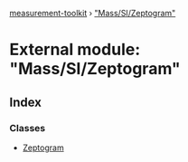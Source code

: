 [measurement-toolkit](../README.md) › ["Mass/SI/Zeptogram"](_mass_si_zeptogram_.md)

# External module: "Mass/SI/Zeptogram"

## Index

### Classes

* [Zeptogram](../classes/_mass_si_zeptogram_.zeptogram.md)
